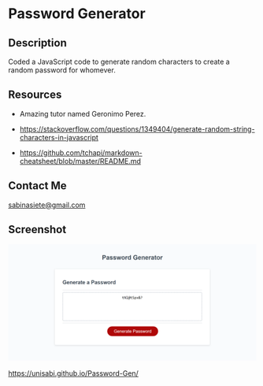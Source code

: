 # Password Generator

## Description

Coded a JavaScript code to generate random characters to create a random password for whomever.

## Resources

- Amazing tutor named Geronimo Perez.

- https://stackoverflow.com/questions/1349404/generate-random-string-characters-in-javascript
- https://github.com/tchapi/markdown-cheatsheet/blob/master/README.md

## Contact Me

sabinasiete@gmail.com

## Screenshot

![screenshot](assets/passwordgen.png)

https://unisabi.github.io/Password-Gen/